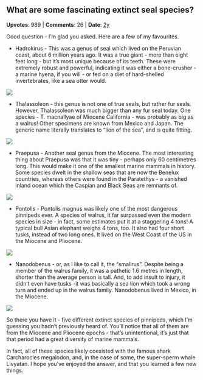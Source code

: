 ## What are some fascinating extinct seal species?
    
**Upvotes**: 989 | **Comments**: 26 | **Date**: [2y](https://www.quora.com/What-are-some-fascinating-extinct-seal-species/answer/Gary-Meaney)

Good question - I’m glad you asked. Here are a few of my favourites.

*   Hadrokirus \- This was a genus of seal which lived on the Peruvian coast, about 6 million years ago. It was a true giant - more than eight feet long - but it’s most unique because of its teeth. These were extremely robust and powerful, indicating it was either a bone-crusher - a marine hyena, if you will - or fed on a diet of hard-shelled invertebrates, like a sea otter would.

![](https://qph.fs.quoracdn.net/main-qimg-32c06684399300d43a3e6f3b31a78d04)

*   Thalassoleon \- this genus is not one of true seals, but rather fur seals. However, Thalassoleon was much bigger than any fur seal today. One species - T. macnallyae of Miocene California - was probably as big as a walrus! Other specimens are known from Mexico and Japan. The generic name literally translates to “lion of the sea”, and is quite fitting.

![](https://qph.fs.quoracdn.net/main-qimg-777c4bb0b3a92dd72aba4075ca2e55e6-pjlq)

*   Praepusa \- Another seal genus from the Miocene. The most interesting thing about Praepusa was that it was tiny - perhaps only 60 centimetres long. This would make it one of the smallest marine mammals in history. Some species dwelt in the shallow seas that are now the Benelux countries, whereas others were found in the Paratethys - a vanished inland ocean which the Caspian and Black Seas are remnants of.

![](https://qph.fs.quoracdn.net/main-qimg-617150440a7888510a8be68c06526b5d)

*   Pontolis \- Pontolis magnus was likely one of the most dangerous pinnipeds ever. A species of walrus, it far surpassed even the modern species in size - in fact, some estimates put it at a staggering 4 tons! A typical bull Asian elephant weighs 4 tons, too. It also had four short tusks, instead of two long ones. It lived on the West Coast of the US in the Miocene and Pliocene.

![](https://qph.fs.quoracdn.net/main-qimg-c64c9ebd8bdfdefdbc5e78a3871a88e0)

*   Nanodobenus \- or, as I like to call it, the “smallrus”. Despite being a member of the walrus family, it was a pathetic 1.6 metres in length, shorter than the average person is tall. And, to add insult to injury, it didn’t even have tusks -it was basically a sea lion which took a wrong turn and ended up in the walrus family. Nanodobenus lived in Mexico, in the Miocene.

![](https://qph.fs.quoracdn.net/main-qimg-a0bc8c507586bb9e83312b5bbc726de4)

So there you have it - five different extinct species of pinnipeds, which I’m guessing you hadn’t previously heard of. You’ll notice that all of them are from the Miocene and Pliocene epochs - that’s unintentional, it’s just that that period had a great diversity of marine mammals.

In fact, all of these species likely coexisted with the famous shark Carcharocles megalodon, and, in the case of some, the super-sperm whale Livyatan. I hope you’ve enjoyed the answer, and that you learned a few new things.


